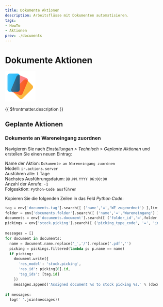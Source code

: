 ```yaml
---
title: Dokumente Aktionen
description: Arbeitsflüsse mit Dokumenten automatisieren.
tags:
- HowTo
- Aktionen
prev: ./documents
---
```

# Dokumente Aktionen
![icons_odoo_documents](assets/icons_odoo_documents.png)

{{ $frontmatter.description }}

## Geplante Aktionen

### Dokumente an Wareneingang zuordnen

Navigieren Sie nach *Einstellungen > Technisch > Geplante Aktionen* und erstellen Sie einen neuen Eintrag:

Name der Aktion: `Dokumente an Wareneingang zuordnen`\
Modell: `ir.actions.server`\
Ausführen alle: `1` Tage\
Nächstes Ausführungsdatum: `DD.MM.YYYY 06:00:00`\
Anzahl der Anrufe: `-1`\
Folgeaktion: `Python-Code ausführen`

Kopieren Sie die folgenden Zeilen in das Feld *Python Code*:

```python
tag = env['documents.tag'].search([ ('name','=','WE zugeordnet') ],limit=1)
folder = env['documents.folder'].search([ ('name','=','Wareneingang') ],limit=1)
documents = env['documents.document'].search([ ('folder_id','=',folder.id),('res_model','=','documents.document') ])
pickings = env['stock.picking'].search([ ('picking_type_code', '=', 'incoming'),('state','in',['done']) ])

messages = []
for document in documents:
  name = document.name.replace('_','/').replace('.pdf','')
  picking = pickings.filtered(lambda p: p.name == name)
  if picking:
    document.write({
      'res_model': 'stock.picking',
      'res_id': picking[0].id,
      'tag_ids': [tag.id]
    })
    messages.append('Assigned document %s to stock picking %s.' % (document.name, picking.name))

if messages:
  log(' '.join(messages))
```